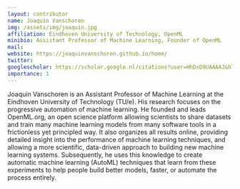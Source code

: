 ```yaml
---
layout: contributor
name: Joaquin Vanschoren
img: /assets/img/joaquin.jpg
affiliation: Eindhoven University of Technology, OpenML
minibio: Assistant Professor of Machine Learning, Founder of OpenML
mail: 
website: https://joaquinvanschoren.github.io/home/
twitter: 
googlescholar: https://scholar.google.nl/citations?user=HhDsD9UAAAAJ&hl=en&oi=ao
importance: 1
---
```

Joaquin Vanschoren is an Assistant Professor of Machine Learning at the Eindhoven University of Technology (TU/e). His research focuses on the progressive automation of machine learning. He founded and leads OpenML.org, an open science platform allowing scientists to share datasets and train many machine learning models from many software tools in a frictionless yet principled way. It also organizes all results online, providing detailed insight into the performance of machine learning techniques, and allowing a more scientific, data-driven approach to building new machine learning systems. Subsequently, he uses this knowledge to create automatic machine learning (AutoML) techniques that learn from these experiments to help people build better models, faster, or automate the process entirely. 